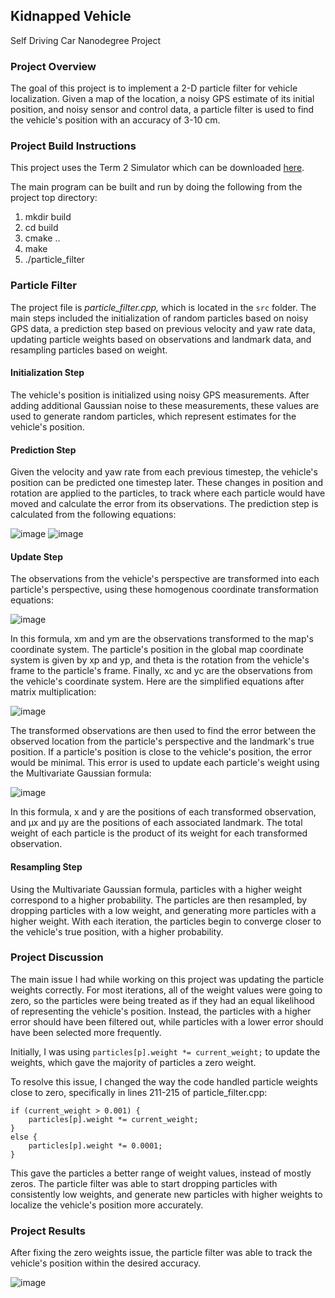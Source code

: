 ## Kidnapped Vehicle
Self Driving Car Nanodegree Project

### Project Overview

The goal of this project is to implement a 2-D particle filter for vehicle localization. Given a map of the location, a noisy GPS estimate of its initial position, and noisy sensor and control data, a particle filter is used to find the vehicle's position with an accuracy of 3-10 cm.

### Project Build Instructions

This project uses the Term 2 Simulator which can be downloaded [here](https://github.com/udacity/self-driving-car-sim/releases).

The main program can be built and run by doing the following from the project top directory:

1. mkdir build
2. cd build
3. cmake ..
4. make
5. ./particle_filter

### Particle Filter

The project file is _particle_filter.cpp,_ which is located in the ```src``` folder. The main steps included the initialization of random particles based on noisy GPS data, a prediction step based on previous velocity and yaw rate data, updating particle weights based on observations and landmark data, and resampling particles based on weight.

#### Initialization Step

The vehicle's position is initialized using noisy GPS measurements. After adding additional Gaussian noise to these measurements, these values are used to generate random particles, which represent estimates for the vehicle's position.

#### Prediction Step

Given the velocity and yaw rate from each previous timestep, the vehicle's position can be predicted one timestep later. These changes in position and rotation are applied to the particles, to track where each particle would have moved and calculate the error from its observations. The prediction step is calculated from the following equations:

![image](https://user-images.githubusercontent.com/74683142/125714016-0130ed94-dd41-47ec-94f3-e808e9aaba40.png) ![image](https://user-images.githubusercontent.com/74683142/125714034-3ec4a322-d6d9-4ff1-962d-d0a4156ce3ef.png)

#### Update Step

The observations from the vehicle's perspective are transformed into each particle's perspective, using these homogenous coordinate transformation equations:

![image](https://user-images.githubusercontent.com/74683142/125710475-befa5173-a020-42a2-9fbb-66c918ebc480.png) 

In this formula, xm and ym are the observations transformed to the map's coordinate system. The particle's position in the global map coordinate system is given by xp and yp, and theta is the rotation from the vehicle's frame to the particle's frame. Finally, xc and yc are the observations from the vehicle's coordinate system. Here are the simplified equations after matrix multiplication:

![image](https://user-images.githubusercontent.com/74683142/125713299-cf72ea55-8da7-4e2b-95b7-44c699ba51fc.png)

The transformed observations are then used to find the error between the observed location from the particle's perspective and the landmark's true position. If a particle's position is close to the vehicle's position, the error would be minimal. This error is used to update each particle's weight using the Multivariate Gaussian formula:

![image](https://user-images.githubusercontent.com/74683142/125712168-30ea8cd7-9146-4a57-8454-af2a32783a83.png)

In this formula, x and y are the positions of each transformed observation, and µx and µy are the positions of each associated landmark. The total weight of each particle is the product of its weight for each transformed observation.

#### Resampling Step
Using the Multivariate Gaussian formula, particles with a higher weight correspond to a higher probability. The particles are then resampled, by dropping particles with a low weight, and generating more particles with a higher weight. With each iteration, the particles begin to converge closer to the vehicle's true position, with a higher probability.

### Project Discussion

The main issue I had while working on this project was updating the particle weights correctly. For most iterations, all of the weight values were going to zero, so the particles were being treated as if they had an equal likelihood of representing the vehicle's position. Instead, the particles with a higher error should have been filtered out, while particles with a lower error should have been selected more frequently.

Initially, I was using ```particles[p].weight *= current_weight;``` to update the weights, which gave the majority of particles a zero weight.

To resolve this issue, I changed the way the code handled particle weights close to zero, specifically in lines 211-215 of particle_filter.cpp:

```
if (current_weight > 0.001) {
    particles[p].weight *= current_weight;
}
else {
    particles[p].weight *= 0.0001;
}
```
This gave the particles a better range of weight values, instead of mostly zeros. The particle filter was able to start dropping particles with consistently low weights, and generate new particles with higher weights to localize the vehicle's position more accurately.

### Project Results

After fixing the zero weights issue, the particle filter was able to track the vehicle's position within the desired accuracy. 

![image](https://user-images.githubusercontent.com/74683142/125708967-98c3cabf-a269-49a0-8ddb-87e18f4312f8.png)
